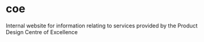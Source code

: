 # coe
Internal website for information relating to services provided by the Product Design Centre of Excellence
